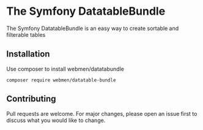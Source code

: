 The Symfony DatatableBundle
=======================

The Symfony DatatableBundle is an easy way to create sortable and filterable tables

## Installation

Use composer to install webmen/datatabundle
```
composer require webmen/datatable-bundle
```

## Contributing
Pull requests are welcome. For major changes, please open an issue first to discuss what you would like to change.
